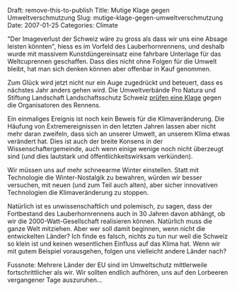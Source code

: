 Draft: remove-this-to-publish
Title: Mutige Klage gegen Umweltverschmutzung
Slug: mutige-klage-gegen-umweltverschmutzung
Date: 2007-01-25
Categories: Climate

"Der Imageverlust der Schweiz wäre zu gross als dass wir uns eine Absage leisten könnten", hiess es im Vorfeld des Lauberhornrennens, und deshalb wurde mit massivem Kunstdüngereinsatz eine fahrbare Unterlage für das Weltcuprennen geschaffen. Dass dies nicht ohne Folgen für die Umwelt bleibt, hat man sich denken können aber offenbar in Kauf genommen.

Zum Glück wird jetzt nicht nur ein Auge zugedrückt und beteuert, dass es nächstes Jahr anders gehen wird. Die Umweltverbände Pro Natura und Stiftung Landschaft Landschaftsschutz Schweiz [prüfen eine Klage](http://www.tagesanzeiger.ch/dyn/news/schweiz/712162.html) gegen die Organisatoren des Rennens.

Ein einmaliges Ereignis ist noch kein Beweis für die Klimaveränderung. Die Häufung von Extremereignissen in den letzten Jahren lassen aber nicht mehr daran zweifeln, dass sich an unserer Umwelt, an unserem Klima etwas verändert hat. Dies ist auch der breite Konsens in der Wissenschaftergemeinde, auch wenn einige wenige noch nicht überzeugt sind (und dies lautstark und öffentlichkeitswirksam verkünden).

Wir müssen uns auf mehr schneearme Winter einstellen. Statt mit Technologie die Winter-Nostalgik zu bewahren, würden wir besser versuchen, mit neuen (und zum Teil auch alten), aber sicher innovativen Technologien die Klimaveränderung zu stoppen.

Natürlich ist es unwissenschaftlich und polemisch, zu sagen, dass der Fortbestand des Lauberhornrennens auch in 30 Jahren davon abhängt, ob wir die 2000-Watt-Gesellschaft realisieren können. Natürlich muss die ganze Welt mitziehen. Aber wer soll damit beginnen, wenn nicht die entwickelten Länder? Ich finde es falsch, nichts zu tun nur weil die Schweiz so klein ist und keinen wesentlichen Einfluss auf das Klima hat. Wenn wir mit gutem Beispiel vorausgehen, folgen uns vielleicht andere Länder nach?

Fussnote: Mehrere Länder der EU sind im Umweltschutz mittlerweile fortschrittlicher als wir. Wir sollten endlich aufhören, uns auf den Lorbeeren vergangener Tage auszuruhen...
